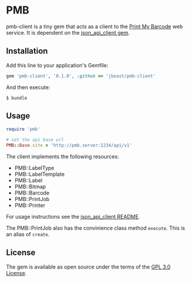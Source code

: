 # PMB

pmb-client is a tiny gem that acts as a client to the [Print My Barcode](https://github.com/sanger/print_my_barcode) web service. It is dependent on the [json_api_client gem](https://github.com/chingor13/json_api_client).

## Installation

Add this line to your application's Gemfile:

```ruby
gem 'pmb-client', '0.1.0', :github => 'jbeast/pmb-client'
```

And then execute:

    $ bundle

## Usage

```ruby
require 'pmb'

# set the api base url
PMB::Base.site = 'http://pmb.server:1234/api/v1'
```

The client implements the following resources:
  - PMB::LabelType
  - PMB::LabelTemplate
  - PMB::Label
  - PMB::Bitmap
  - PMB::Barcode
  - PMB::PrintJob
  - PMB::Printer

For usage instructions see the [json_api_client README](https://github.com/chingor13/json_api_client).

The PMB::PrintJob also has the convinience class method `execute`. This is an alias of `create`.

## License

The gem is available as open source under the terms of the [GPL 3.0 License](https://opensource.org/licenses/GPL-3.0).

